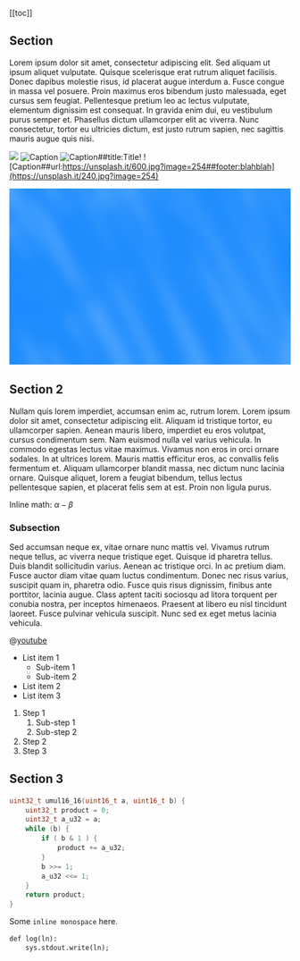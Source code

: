 [[toc]]

## Section

Lorem ipsum dolor sit amet, consectetur adipiscing elit. Sed aliquam ut ipsum aliquet vulputate. Quisque scelerisque erat rutrum aliquet facilisis. Donec dapibus molestie risus, id placerat augue interdum a. Fusce congue in massa vel posuere. Proin maximus eros bibendum justo malesuada, eget cursus sem feugiat. Pellentesque pretium leo ac lectus vulputate, elementum dignissim est consequat. In gravida enim dui, eu vestibulum purus semper et. Phasellus dictum ullamcorper elit ac viverra. Nunc consectetur, tortor eu ultricies dictum, est justo rutrum sapien, nec sagittis mauris augue quis nisi.

![](https://unsplash.it/120.jpg?image=251)
![Caption](https://unsplash.it/240.jpg?image=252)
![Caption##title:Title!](https://unsplash.it/360.jpg?image=253)
![Caption##url:https://unsplash.it/600.jpg?image=254##footer:blahblah](https://unsplash.it/240.jpg?image=254)

![Test image##thumb](test-image.jpg)

## Section 2

Nullam quis lorem imperdiet, accumsan enim ac, rutrum lorem. Lorem ipsum dolor sit amet, consectetur adipiscing elit. Aliquam id tristique tortor, eu ullamcorper sapien. Aenean mauris libero, imperdiet eu eros volutpat, cursus condimentum sem. Nam euismod nulla vel varius vehicula. In commodo egestas lectus vitae maximus. Vivamus non eros in orci ornare sodales. In at ultrices lorem. Mauris mattis efficitur eros, ac convallis felis fermentum et. Aliquam ullamcorper blandit massa, nec dictum nunc lacinia ornare. Quisque aliquet, lorem a feugiat bibendum, tellus lectus pellentesque sapien, et placerat felis sem at est. Proin non ligula purus.

Inline math: $\alpha - \beta$


### Subsection

Sed accumsan neque ex, vitae ornare nunc mattis vel. Vivamus rutrum neque tellus, ac viverra neque tristique eget. Quisque id pharetra tellus. Duis blandit sollicitudin varius. Aenean ac tristique orci. In ac pretium diam. Fusce auctor diam vitae quam luctus condimentum. Donec nec risus varius, suscipit quam in, pharetra odio. Fusce quis risus dignissim, finibus ante porttitor, lacinia augue. Class aptent taciti sociosqu ad litora torquent per conubia nostra, per inceptos himenaeos. Praesent at libero eu nisl tincidunt laoreet. Fusce pulvinar vehicula suscipit. Nunc sed ex eget metus lacinia vehicula.

@[youtube](https://www.youtube.com/watch?v=O9BPsbUAPGw)

* List item 1
    * Sub-item 1
    * Sub-item 2
* List item 2
* List item 3

1. Step 1
    1. Sub-step 1
    2. Sub-step 2
2. Step 2
3. Step 3


## Section 3

```c
uint32_t umul16_16(uint16_t a, uint16_t b) {
    uint32_t product = 0;
    uint32_t a_u32 = a;
    while (b) {
        if ( b & 1 ) {
            product += a_u32;
        }
        b >>= 1;
        a_u32 <<= 1;
    }
    return product;
}
```

Some `inline monospace` here.

```
def log(ln):
    sys.stdout.write(ln);
```
